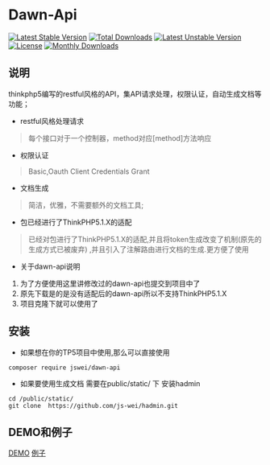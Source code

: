 Dawn-Api 
===============
[![Latest Stable Version](https://poser.pugx.org/liushoukun/dawn-api/v/stable)](https://packagist.org/packages/liushoukun/dawn-api)
[![Total Downloads](https://poser.pugx.org/liushoukun/dawn-api/downloads)](https://packagist.org/packages/liushoukun/dawn-api)
[![Latest Unstable Version](https://poser.pugx.org/liushoukun/dawn-api/v/unstable)](https://packagist.org/packages/liushoukun/dawn-api)
[![License](https://poser.pugx.org/liushoukun/dawn-api/license)](https://packagist.org/packages/liushoukun/dawn-api)
[![Monthly Downloads](https://poser.pugx.org/liushoukun/dawn-api/d/monthly)](https://packagist.org/packages/liushoukun/dawn-api)


## 说明
thinkphp5编写的restful风格的API，集API请求处理，权限认证，自动生成文档等功能；

 - restful风格处理请求
 > 每个接口对于一个控制器，method对应[method]方法响应

 - 权限认证
 > Basic,Oauth Client Credentials Grant
 
 - 文档生成
 > 简洁，优雅，不需要额外的文档工具;

 - 包已经进行了ThinkPHP5.1.X的适配
 > 已经对包进行了ThinkPHP5.1.X的适配,并且将token生成改变了机制(原先的生成方式已被废弃)
 ,并且引入了注解路由进行文档的生成.更方便了使用
 
 - 关于dawn-api说明
 1. 为了方便使用这里讲修改过的dawn-api也提交到项目中了
 2. 原先下载是的是没有适配后的dawn-api所以不支持ThinkPHP5.1.X
 3. 项目克隆下就可以使用了
 
## 安装
- 如果想在你的TP5项目中使用,那么可以直接使用
```
composer require jswei/dawn-api
```
- 如果要使用生成文档 需要在public/static/ 下 安装hadmin
```
cd /public/static/
git clone  https://github.com/js-wei/hadmin.git
```
## DEMO和例子
[DEMO](https://gitee.com/jswei/Thinkphp_restful_api.git)
[例子](http://api.jswei.cn/wiki)
